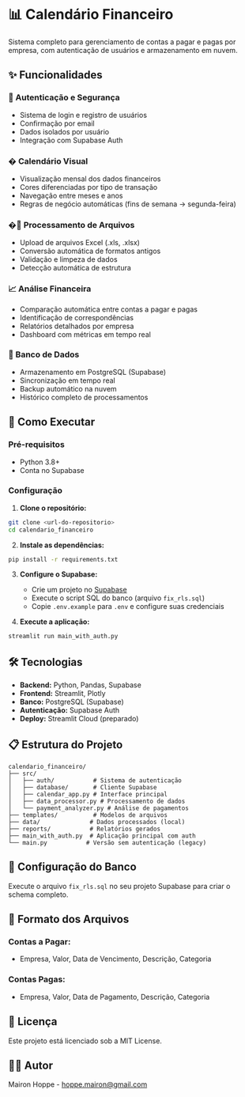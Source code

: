 # 📊 Calendário Financeiro

Sistema completo para gerenciamento de contas a pagar e pagas por empresa, com autenticação de usuários e armazenamento em nuvem.

## ✨ Funcionalidades

### 🔐 Autenticação e Segurança
- Sistema de login e registro de usuários
- Confirmação por email
- Dados isolados por usuário
- Integração com Supabase Auth

### � Calendário Visual
- Visualização mensal dos dados financeiros
- Cores diferenciadas por tipo de transação
- Navegação entre meses e anos
- Regras de negócio automáticas (fins de semana → segunda-feira)

### �📁 Processamento de Arquivos
- Upload de arquivos Excel (.xls, .xlsx)
- Conversão automática de formatos antigos
- Validação e limpeza de dados
- Detecção automática de estrutura

### 📈 Análise Financeira
- Comparação automática entre contas a pagar e pagas
- Identificação de correspondências
- Relatórios detalhados por empresa
- Dashboard com métricas em tempo real

### 💾 Banco de Dados
- Armazenamento em PostgreSQL (Supabase)
- Sincronização em tempo real
- Backup automático na nuvem
- Histórico completo de processamentos

## 🚀 Como Executar

### Pré-requisitos
- Python 3.8+
- Conta no Supabase

### Configuração

1. **Clone o repositório:**
```bash
git clone <url-do-repositorio>
cd calendario_financeiro
```

2. **Instale as dependências:**
```bash
pip install -r requirements.txt
```

3. **Configure o Supabase:**
   - Crie um projeto no [Supabase](https://supabase.com)
   - Execute o script SQL do banco (arquivo `fix_rls.sql`)
   - Copie `.env.example` para `.env` e configure suas credenciais

4. **Execute a aplicação:**
```bash
streamlit run main_with_auth.py
```

## 🛠️ Tecnologias

- **Backend:** Python, Pandas, Supabase
- **Frontend:** Streamlit, Plotly
- **Banco:** PostgreSQL (Supabase)
- **Autenticação:** Supabase Auth
- **Deploy:** Streamlit Cloud (preparado)

## 📋 Estrutura do Projeto

```
calendario_financeiro/
├── src/
│   ├── auth/           # Sistema de autenticação
│   ├── database/       # Cliente Supabase
│   ├── calendar_app.py # Interface principal
│   ├── data_processor.py # Processamento de dados
│   └── payment_analyzer.py # Análise de pagamentos
├── templates/          # Modelos de arquivos
├── data/              # Dados processados (local)
├── reports/           # Relatórios gerados
├── main_with_auth.py  # Aplicação principal com auth
└── main.py           # Versão sem autenticação (legacy)
```

## 🔧 Configuração do Banco

Execute o arquivo `fix_rls.sql` no seu projeto Supabase para criar o schema completo.

## 📄 Formato dos Arquivos

### Contas a Pagar:
- Empresa, Valor, Data de Vencimento, Descrição, Categoria

### Contas Pagas:
- Empresa, Valor, Data de Pagamento, Descrição, Categoria

## 📄 Licença

Este projeto está licenciado sob a MIT License.

## 👨‍💻 Autor

Mairon Hoppe - [hoppe.mairon@gmail.com](mailto:hoppe.mairon@gmail.com)

